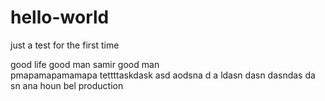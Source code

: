 # hello-world
just a test for the first time


good life good man
samir good man  
 pmapamapamamapa
 tettttaskdask asd aodsna d
 a ldasn dasn dasndas
 da sn
ana houn bel production
